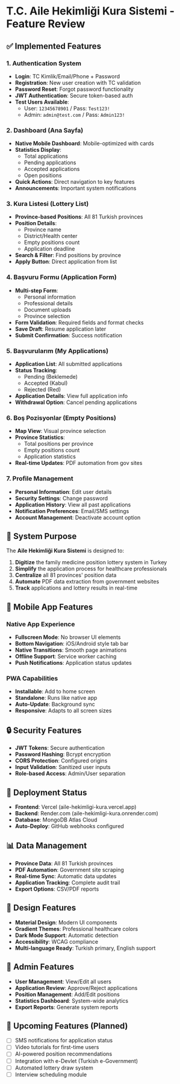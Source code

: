 # T.C. Aile Hekimliği Kura Sistemi - Feature Review

## ✅ Implemented Features

### 1. Authentication System
- **Login**: TC Kimlik/Email/Phone + Password
- **Registration**: New user creation with TC validation
- **Password Reset**: Forgot password functionality
- **JWT Authentication**: Secure token-based auth
- **Test Users Available**:
  - User: `12345678901` / Pass: `Test123!`
  - Admin: `admin@test.com` / Pass: `Admin123!`

### 2. Dashboard (Ana Sayfa)
- **Native Mobile Dashboard**: Mobile-optimized with cards
- **Statistics Display**:
  - Total applications
  - Pending applications
  - Accepted applications
  - Open positions
- **Quick Actions**: Direct navigation to key features
- **Announcements**: Important system notifications

### 3. Kura Listesi (Lottery List)
- **Province-based Positions**: All 81 Turkish provinces
- **Position Details**:
  - Province name
  - District/Health center
  - Empty positions count
  - Application deadline
- **Search & Filter**: Find positions by province
- **Apply Button**: Direct application from list

### 4. Başvuru Formu (Application Form)
- **Multi-step Form**:
  - Personal information
  - Professional details
  - Document uploads
  - Province selection
- **Form Validation**: Required fields and format checks
- **Save Draft**: Resume application later
- **Submit Confirmation**: Success notification

### 5. Başvurularım (My Applications)
- **Application List**: All submitted applications
- **Status Tracking**:
  - Pending (Beklemede)
  - Accepted (Kabul)
  - Rejected (Red)
- **Application Details**: View full application info
- **Withdrawal Option**: Cancel pending applications

### 6. Boş Pozisyonlar (Empty Positions)
- **Map View**: Visual province selection
- **Province Statistics**:
  - Total positions per province
  - Empty positions count
  - Application statistics
- **Real-time Updates**: PDF automation from gov sites

### 7. Profile Management
- **Personal Information**: Edit user details
- **Security Settings**: Change password
- **Application History**: View all past applications
- **Notification Preferences**: Email/SMS settings
- **Account Management**: Deactivate account option

## 🎯 System Purpose

The **Aile Hekimliği Kura Sistemi** is designed to:
1. **Digitize** the family medicine position lottery system in Turkey
2. **Simplify** the application process for healthcare professionals
3. **Centralize** all 81 provinces' position data
4. **Automate** PDF data extraction from government websites
5. **Track** applications and lottery results in real-time

## 📱 Mobile App Features

### Native App Experience
- **Fullscreen Mode**: No browser UI elements
- **Bottom Navigation**: iOS/Android style tab bar
- **Native Transitions**: Smooth page animations
- **Offline Support**: Service worker caching
- **Push Notifications**: Application status updates

### PWA Capabilities
- **Installable**: Add to home screen
- **Standalone**: Runs like native app
- **Auto-Update**: Background sync
- **Responsive**: Adapts to all screen sizes

## 🔒 Security Features
- **JWT Tokens**: Secure authentication
- **Password Hashing**: Bcrypt encryption
- **CORS Protection**: Configured origins
- **Input Validation**: Sanitized user inputs
- **Role-based Access**: Admin/User separation

## 🚀 Deployment Status
- **Frontend**: Vercel (aile-hekimligi-kura.vercel.app)
- **Backend**: Render.com (aile-hekimligi-kura.onrender.com)
- **Database**: MongoDB Atlas Cloud
- **Auto-Deploy**: GitHub webhooks configured

## 📊 Data Management
- **Province Data**: All 81 Turkish provinces
- **PDF Automation**: Government site scraping
- **Real-time Sync**: Automatic data updates
- **Application Tracking**: Complete audit trail
- **Export Options**: CSV/PDF reports

## 🎨 Design Features
- **Material Design**: Modern UI components
- **Gradient Themes**: Professional healthcare colors
- **Dark Mode Support**: Automatic detection
- **Accessibility**: WCAG compliance
- **Multi-language Ready**: Turkish primary, English support

## 📝 Admin Features
- **User Management**: View/Edit all users
- **Application Review**: Approve/Reject applications
- **Position Management**: Add/Edit positions
- **Statistics Dashboard**: System-wide analytics
- **Export Reports**: Generate system reports

## 🔄 Upcoming Features (Planned)
- [ ] SMS notifications for application status
- [ ] Video tutorials for first-time users
- [ ] AI-powered position recommendations
- [ ] Integration with e-Devlet (Turkish e-Government)
- [ ] Automated lottery draw system
- [ ] Interview scheduling module